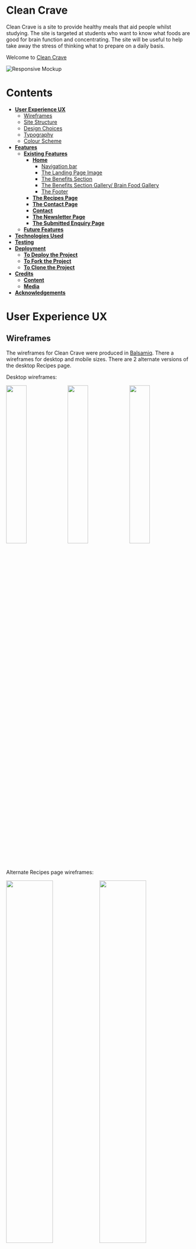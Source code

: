 # Clean Crave

Clean Crave is a site to provide healthy meals that aid people whilst studying. The site is targeted at students who want to know what foods are good for brain function and concentrating. The site will be useful to help take away the stress of thinking what to prepare on a daily basis.

Welcome to <a href="https://bpstephanie.github.io/Clean_Crave/index.html">Clean Crave</a>

![Responsive Mockup](https://github.com/bpstephanie/Clean_Crave/blob/main/media/responsive-mockup.png)

# Contents

* [**User Experience UX**](<#user-experience-ux>)
  * [Wireframes](<#wireframes>)
  * [Site Structure](<#site-structure>)
  * [Design Choices](<#design-choices>)
  * [Typography](<#typography>)
  * [Colour Scheme](<#colour-scheme>)
* [**Features**](<#features>)
  * [**Existing Features**](<#existing-features>)
      * [**Home**](<#navigation-bar>)
          * [Navigation bar](<#navigation-bar>)
          * [The Landing Page Image](<#the-landing-page-image>)
          * [The Benefits Section](<#the-benefits-section>)
          * [The Benefits Section Gallery/ Brain Food Gallery](<#the-benefits-section-gallery--brain-food-gallery>)
          * [The Footer](<#the-footer>)
      * [**The Recipes Page**](<#the-recipes-page>)
      * [**The Contact Page**](<#the-contact-page>)
      * [**Contact**](<#the-contact-page>)
      * [**The Newsletter Page**](<#the-newsletter-page>)
      * [**The Submitted Enquiry Page**](<#the-submitted-enquiry-page>)
  * [**Future Features**](<#future-features>)
* [**Technologies Used**](<#technologies-used>)
* [**Testing**](<#testing>)
* [**Deployment**](<#deployment>)
  * [**To Deploy the Project**](<#to-deploy-the-project>)
  * [**To Fork the Project**](<#to-fork-the-project>)
  * [**To Clone the Project**](<#to-clone-the-project>)
* [**Credits**](<#credits>)
  * [**Content**](<#content>)
  * [**Media**](<#media>)
* [**Acknowledgements**](<#acknowledgements>)

# User Experience UX
## Wireframes

The wireframes for Clean Crave were produced in [Balsamiq](https://balsamiq.com). There a wireframes for desktop and mobile sizes. There are 2 alternate versions of the desktop Recipes page. 

Desktop wireframes:

<img src="media/wireframes/desktop-wireframe-homepage.png" width="33%" height="33%"><img src="media/wireframes/desktop-wireframe-recipespage-version1.png" width="33%" height="33%"><img src="media/wireframes/desktop-wireframe-contactpage.png" width="33%" height="33%">

Alternate Recipes page wireframes:

<img src="media/wireframes/desktop-wireframe-recipespage-version2.png" width="50%" height="50%"><img src="media/wireframes/desktop-wireframe-recipespage-version3.png" width="50%" height="50%">

Mobile wireframes:

<img src="media/wireframes/mobile-wireframe-homepage.png" width="33%" height="33%"><img src="media/wireframes/mobile-wireframe-recipespage.png" width="33%" height="33%"><img src="media/wireframes/mobile-wireframe-contactpage.png" width="33%" height="33%">

## Site Structure

Clean Crave website has three pages. The [home page](index.html) is the default landing page, [recipes page](recipes.html) and [contact page](contact.html) are accessible through the navigation menu. There is another link to the recipes page through the call-to-action button on the landing page image. This is for users who want to go straight to the recipes section.

## Design Choices

  - ### Typography 
    The fonts chosen were 'Merienda' for the main headings and 'Lato' for the text in the body. Their fall back fonts are cursive and sans-serif, respectively.
      * 'Merienda' was chosen for the headings to create an eye-catching title.
      * 'Lato' was chosen for its easy to read properties.
  
  - ### Colour Scheme
    The colour scheme chosen was green, beige and coral. Green was chosen for its healthy conotations. Clean Crave wants its users to know that the knowledge and recipes on the site are good for the users' wellbeing and health.

![Colour Palette](https://github.com/bpstephanie/Clean_Crave/blob/main/media/colour_palette.png)


## Features 

Clean Crave site is set up to be easy to use and friendly. It contains features that the user will be familiar with, such as a navigation bar, burger icon with dropdown menu, contact forms and social media icons in the footer.

## Existing Features

- ### Navigation Bar

  - Featured on all three pages, the fully responsive navigation bar includes links to the Logo, Home page, Recipes page and Contact page and is identical on each page to allow for easy navigation.
  - On mobile devices, access to the Home page, Recipes page and Contact page is from the dropdown menu by clicking the burger icon.
  - This section will allow the user to easily navigate from page to page across all devices without having to use the ‘back’ button. 

Desktop navigation menu:
![Nav Bar Desktop](https://github.com/bpstephanie/Clean_Crave/blob/main/media/site-screenshots/navbar_desktop.png)
Mobile navigation menu:
![Nav Bar Mobile](https://github.com/bpstephanie/Clean_Crave/blob/main/media/site-screenshots/navbar_mobile.png)
![Nav Bar Mobile Dropdown Menu](https://github.com/bpstephanie/Clean_Crave/blob/main/media/site-screenshots/navbar_mobile_dropdown.png)

- ### The Landing Page Image

  - The landing page includes a photograph which changes depending on the size of the screen you are accessing the site on. Each have a text overlay with the premise of the site and a call-to-action button that leads them directly to the recipes page. 
  - This section introduces the user to Clean Crave with an image of people cooking healthy food to grab the user's attention.

![Landing Page Mobile](https://github.com/bpstephanie/Clean_Crave/blob/main/media/site-screenshots/landingpage_mobile.png)
![Landing Page Tablet](https://github.com/bpstephanie/Clean_Crave/blob/main/media/site-screenshots/landingpage_tablet.png)
![Landing Page Desktop](https://github.com/bpstephanie/Clean_Crave/blob/main/media/site-screenshots/landingpage_desktop.png)

- ### The Benefits Section

  - The Benefits section is located below the landing page image. It will allow the user to see the reasons why eating well helps them with their studies. It is intended to compel the user to want to see the recipes available. It is also to give more insight into why what we eat is important and how it affects the user.

![Benefits Section](https://github.com/bpstephanie/Clean_Crave/blob/main/media/site-screenshots/benefits_section.png)

- ### The Benefits Section Gallery / Brain Food Gallery
  - Below the benefits section, the gallery is located. These images show some of the best foods for  brain function. They each have a text overlay stating what they are. This gallery is valuable to users who are visual learners. 
  - The images and text overlay are responsively styled for different screen sizes.

![Benefits Section Gallery / Brain Food Gallery](https://github.com/bpstephanie/Clean_Crave/blob/main/media/site-screenshots/brainfood_gallery.png)

- ### The Footer

  - The footer section includes links to the relevant social media sites for Clean Crave. The links will open to a new tab to allow easy navigation for the user. 
  - The footer is valuable to the user as it encourages them to keep connected via social media.

![Footer](https://github.com/bpstephanie/Clean_Crave/blob/main/media/site-screenshots/footer.png)

- ### The Recipes Page

  - The recipes page will provide the user with recipes for breakfast, lunch and dinner. 
  - Each recipe has an image to give the user a visual representation of what the recipe makes.
  - This section would be updated regularly to add more recipes.
  - This page is responsive to different screen sizes.
![Recipes Page](https://github.com/bpstephanie/Clean_Crave/blob/main/media/site-screenshots/recipespage.png)  

- ### The Contact Page

  - This page will allow the user to subscribe to a daily, weekly or monthly newsletter, depending on their preference. The newletter will be kept up to date with the newest recipes, tips and advice to staying on the healthy track. The user will be asked to submit their full name and email address. 
  - This page will also allow users to get in contact with Clean Crave. The user will be asked to submit their full name and email address, along with their enquiry.
  - This page is responsive to different screen sizes.

![Contact Page](https://github.com/bpstephanie/Clean_Crave/blob/main/media/site-screenshots/contactpage.png) 

  - ### The Newsletter Page

   - This page acknowledges the user has subscribed to the newsletter. For this project it validates the form only.
  - It provides a link back to the recipes page as well as having the navigation menu and social media links in the footer.

![Newsletter](https://github.com/bpstephanie/Clean_Crave/blob/main/media/site-screenshots/newsletter.png)

-  ### The Submitted Enquiry Page
  
  - This page acknowledges the user has submitted an enquiry. For this project it validates the form only.
  - It provides a link back to the home page as well as having the navigation menu and social media links in the footer.

![Submitted Enquiry](https://github.com/bpstephanie/Clean_Crave/blob/main/media/site-screenshots/submittedenquiry.png)


### Future Features

- Print buttons for the recipe cards.
- A filter system for users to choose recipes with key ingredients.
- A gallery with all the recipe images and links for users to choose by looking rather than by reading.
- A share button for users to share recipes with friends.
- A tips and planning section to help users stay on track.
- A rating and comments section on each recipe for users to give opinions and interact.

## Technologies Used
* [HTML5](https://html.spec.whatwg.org/) - provides the content and structure for the website.
* [CSS](https://www.w3.org/Style/CSS/Overview.en.html) - provides the styling.
* [Balsamiq](https://balsamiq.com/wireframes/) - used to create the wireframes.
* [Gitpod](https://www.gitpod.io/#get-started) - used to deploy the website.
* [Github](https://github.com/) - used to host and edit the website.

## Testing 

Please refer [**_here_**](TESTING.md) for more information about testing on Clean Crave.

## Deployment

### **To Deploy the Project**

This site was deployed to GitHub pages. The steps to deploy are as follows:

  1. In the GitHub repository, navigate to the Settings tab. 
  2. Next, navigate to the Pages tab on the left hand side.
  3. Under Source, select main from the Branch dropdown menu. Then click save.
  4. Once the main branch has been selected, the page will automatically be refreshed with a detailed ribbon display to indicate the successful deployment. 

![How To Deploy](https://github.com/bpstephanie/Clean_Crave/blob/main/media/deploy_1.png)

The live link can be found here - https://bpstephanie.github.io/Clean_Crave/recipes.html

### **To Fork the Project**

A copy of the GitHub Repository can be made by forking the GitHub account. This copy can be viewed and changes can be made to the copy without affecting the original repository. The steps to fork the repository are as follows:

  1. Log in to GitHub and locate the repository.
  2. On the right hand side of the page, inline with the repository name, is a button called 'Fork', click on the button to create a copy of the original repository in your GitHub Account.
  
![How To Fork](https://github.com/bpstephanie/Clean_Crave/blob/main/media/fork_1.png)

### **To Clone the Project**

The steps to clone a project from GitHub are as follows:

  1. Under the repository’s name, click on the code tab.
  2. Copy the URL under the Clone with HTTPS section.
  3. In an IDE of your choice, open Git Bash.
  4. Change the current working directory to the location of where the cloned directory will be made.
  5. Type 'git clone' then paste the URL copied from GitHub.
  6. Upon pressing enter, the local clone will be created.

![How To Clone](https://github.com/bpstephanie/Clean_Crave/blob/main/media/clone_1.png)

## Credits 

* Wireframes: [Balsamiq](https://balsamiq.com)
* Favicon: [Favicon](https://favicon.io/)
* Fonts: [Google Fonts](https://fonts.google.com/)
* Icons: [Fontawesome](https://fontawesome.com/)
* Colour Palettes: [Coolors](https://www.bbcgoodfood.com/)
* Mockup: [Techsini](https://techsini.com/)
* Chrome for Developers: [Dev Tools](https://developer.chrome.com/docs/devtools)

* The polka-dot background was learned from [30 Seconds of Code](https://www.30secondsofcode.org/css/s/polka-dot-pattern/). 

* Instructions on how to implement the text overlay on the brain food gallery was taken from [Banner Bear](https://www.bannerbear.com/blog/)

* Help with flexbox came from [CSS Tricks](https://css-tricks.com/)

* Help with troubleshooting came from [Stack Overflow](https://stackoverflow.com/)

### Content

The information on the home page is from [Nottingham.ac.uk](https://www.nottingham.ac.uk/currentstudents/wellbeing/healthyu/index.aspx) and [Sleep Foundation](https://www.sleepfoundation.org/nutrition).

The recipes on the recipes page are from [BBC Good Food](https://www.bbcgoodfood.com/) and [Eating Well](https://www.eatingwell.com/)

### Media

The images are from [Pexels](https://www.pexels.com/), [Pixabay](https://pixabay.com/) and [BBC Good Food](https://www.bbcgoodfood.com/).

The images were optimised with [Tinypng](https://tinypng.com/).

## Acknowledgements

Clean Crave has been completed as a Portfolio 1 Project, part of the Full Stack Software Developer Diploma at Code Institute. I would like to thank my Code Institue mentor,  Precious Ijege, the Slack community, and everyone at Code Institute for their help and support. 

Stephanie Bell 2024.

